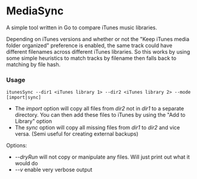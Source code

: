 # MediaSync

A simple tool written in Go to compare iTunes music libraries.

Depending on iTunes versions and whether or not the "Keep iTunes media folder organized" preference is enabled, the same track could have different filenames across different iTunes libraries. So this works by using some simple heuristics to match tracks by filename then falls back to matching by file hash.



### Usage

```
itunesSync --dir1 <iTunes library 1> --dir2 <iTunes library 2> --mode [import|sync]
```

- The *import* option will copy all files from _dir2_ not in _dir1_ to a separate directory. You can then add these files to iTunes by using the "Add to Library" option
- The *sync* option will copy all missing files from _dir1_ to _dir2_ and vice versa. (Semi useful for creating external backups)

Options:
- *--dryRun* will not copy or manipulate any files. Will just print out what it would do
- *--v* enable very verbose output
